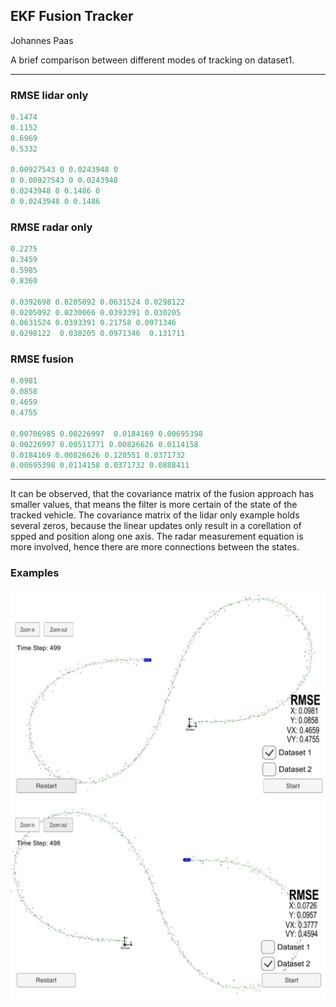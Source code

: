 ## EKF Fusion Tracker
Johannes Paas

A brief comparison between different modes of tracking on dataset1.

[//]: # (Image References)
[image1]: ./Dataset1.JPG
[image2]: ./Dataset2.JPG

---

### RMSE lidar only
```python
0.1474
0.1152
0.6969
0.5332

0.00927543 0 0.0243948 0
0 0.00927543 0 0.0243948
0.0243948 0 0.1486 0
0 0.0243948 0 0.1486
```
### RMSE radar only
```python
0.2275
0.3459
0.5985
0.8360

0.0392698 0.0205092 0.0631524 0.0298122
0.0205092 0.0230066 0.0393391 0.030205
0.0631524 0.0393391 0.21758 0.0971346
0.0298122  0.030205 0.0971346  0.131711
```
### RMSE fusion
```python
0.0981
0.0858
0.4659
0.4755

0.00706985 0.00226997  0.0184169 0.00695398
0.00226997 0.00511771 0.00826626 0.0114158
0.0184169 0.00826626 0.120551 0.0371732
0.00695398 0.0114158 0.0371732 0.0888411
```
---
It can be observed, that the covariance matrix of the fusion approach has smaller values, that means the filter is more certain of the state of the tracked vehicle.
The covariance matrix of the lidar only example holds several zeros, because the linear updates only result in a corellation of spped and position along one axis. The radar measurement equation is more involved, hence there are more connections between the states.

### Examples
![alt_text][image1]
![alt_text][image2]